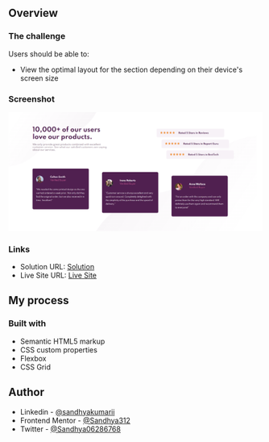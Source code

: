 ## Overview


### The challenge

Users should be able to:

- View the optimal layout for the section depending on their device's screen size

### Screenshot


![](own-design.png)

### Links


- Solution URL: [Solution](https://github.com/Sandhya312/Social-proof-section)
- Live Site URL: [Live Site](https://sandhya312.github.io/Social-proof-section/)

## My process


### Built with

- Semantic HTML5 markup
- CSS custom properties
- Flexbox
- CSS Grid

## Author


- Linkedin - [@sandhyakumarii](https://www.linkedin.com/in/sandhyakumarii/)
- Frontend Mentor - [@Sandhya312](https://www.frontendmentor.io/profile/Sandhya312)
- Twitter - [@Sandhya06286768](https://www.twitter.com/Sandhya06286768)




